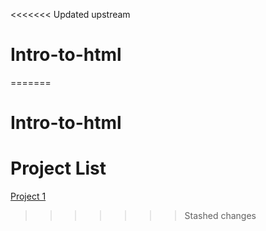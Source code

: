 <<<<<<< Updated upstream
# Intro-to-html
=======
# Intro-to-html

<h1>Project List</h1>

<a href="project1/index.html" target="_blank">Project 1</a>
>>>>>>> Stashed changes
